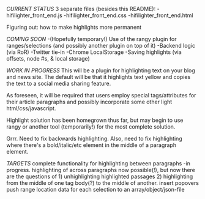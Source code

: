 *CURRENT STATUS*
3 separate files (besides this README):
-hifilighter_front_end.js
-hifilighter_front_end.css
-hifilighter_front_end.html

Figuring out: how to make highlights more permanent

*COMING SOON*
-(Hopefully temporary!) Use of the rangy plugin for ranges/selections (and possibly another plugin on top of it)
-Backend logic (via RoR)
-Twitter tie-in
-Chrome LocalStorage
-Saving highlights (via offsets, node #s, & local storage)

*WORK IN PROGRESS*
This will be a plugin for highlighting text on your blog and news site. The default will be that it highlights text yellow and copies the text to a social media sharing feature.

As foreseen, it will be required that users employ special tags/attributes for their article paragraphs and possibly incorporate some other light html/css/javascript.

Highlight solution has been homegrown thus far, but may begin to use rangy or another tool (temporarily!) for the most complete solution.

Grrr. Need to fix backwards highlighting. Also, need to fix highlighting where there's a bold/italic/etc element in the middle of a paragraph element.

*TARGETS*
complete functionality for highlighting between paragraphs
-in progress. highlighting of across paragraphs now possible(!), but now there are the questions of 1) unhighlighting highlighted passages 2) highlighting from the middle of one tag body(?) to the middle of another.
insert popovers
push range location data for each selection to an array/object/json-file